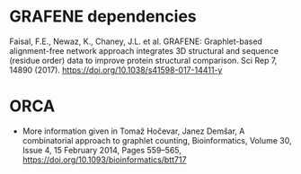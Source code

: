 # GRAFENE dependencies
Faisal, F.E., Newaz, K., Chaney, J.L. et al. GRAFENE: Graphlet-based alignment-free network approach integrates 3D structural and sequence (residue order) data to improve protein structural comparison. Sci Rep 7, 14890 (2017). https://doi.org/10.1038/s41598-017-14411-y

# ORCA
- More information given in
Tomaž Hočevar, Janez Demšar, A combinatorial approach to graphlet counting, 
Bioinformatics, Volume 30, Issue 4, 15 February 2014, Pages 559–565, https://doi.org/10.1093/bioinformatics/btt717


